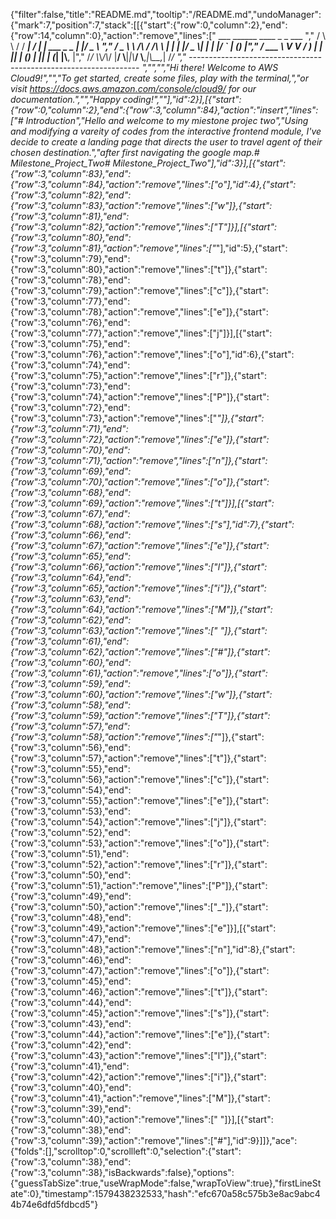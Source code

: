 {"filter":false,"title":"README.md","tooltip":"/README.md","undoManager":{"mark":7,"position":7,"stack":[[{"start":{"row":0,"column":2},"end":{"row":14,"column":0},"action":"remove","lines":["       ___        ______     ____ _                 _  ___  ","        / \\ \\      / / ___|   / ___| | ___  _   _  __| |/ _ \\ ","       / _ \\ \\ /\\ / /\\___ \\  | |   | |/ _ \\| | | |/ _` | (_) |","      / ___ \\ V  V /  ___) | | |___| | (_) | |_| | (_| |\\__, |","     /_/   \\_\\_/\\_/  |____/   \\____|_|\\___/ \\__,_|\\__,_|  /_/ "," ----------------------------------------------------------------- ","","","Hi there! Welcome to AWS Cloud9!","","To get started, create some files, play with the terminal,","or visit https://docs.aws.amazon.com/console/cloud9/ for our documentation.","","Happy coding!",""],"id":2}],[{"start":{"row":0,"column":2},"end":{"row":3,"column":84},"action":"insert","lines":["# Introduction","Hello and welcome to my miestone projec two","Using and modifying a vareity of codes from the interactive frontend module, I've decide to create a landing page that directs the user to travel agent of their chosen destination.","after first navigating the google map.# Milestone_Project_Two# Milestone_Project_Two"],"id":3}],[{"start":{"row":3,"column":83},"end":{"row":3,"column":84},"action":"remove","lines":["o"],"id":4},{"start":{"row":3,"column":82},"end":{"row":3,"column":83},"action":"remove","lines":["w"]},{"start":{"row":3,"column":81},"end":{"row":3,"column":82},"action":"remove","lines":["T"]}],[{"start":{"row":3,"column":80},"end":{"row":3,"column":81},"action":"remove","lines":["_"],"id":5},{"start":{"row":3,"column":79},"end":{"row":3,"column":80},"action":"remove","lines":["t"]},{"start":{"row":3,"column":78},"end":{"row":3,"column":79},"action":"remove","lines":["c"]},{"start":{"row":3,"column":77},"end":{"row":3,"column":78},"action":"remove","lines":["e"]},{"start":{"row":3,"column":76},"end":{"row":3,"column":77},"action":"remove","lines":["j"]}],[{"start":{"row":3,"column":75},"end":{"row":3,"column":76},"action":"remove","lines":["o"],"id":6},{"start":{"row":3,"column":74},"end":{"row":3,"column":75},"action":"remove","lines":["r"]},{"start":{"row":3,"column":73},"end":{"row":3,"column":74},"action":"remove","lines":["P"]},{"start":{"row":3,"column":72},"end":{"row":3,"column":73},"action":"remove","lines":["_"]},{"start":{"row":3,"column":71},"end":{"row":3,"column":72},"action":"remove","lines":["e"]},{"start":{"row":3,"column":70},"end":{"row":3,"column":71},"action":"remove","lines":["n"]},{"start":{"row":3,"column":69},"end":{"row":3,"column":70},"action":"remove","lines":["o"]},{"start":{"row":3,"column":68},"end":{"row":3,"column":69},"action":"remove","lines":["t"]}],[{"start":{"row":3,"column":67},"end":{"row":3,"column":68},"action":"remove","lines":["s"],"id":7},{"start":{"row":3,"column":66},"end":{"row":3,"column":67},"action":"remove","lines":["e"]},{"start":{"row":3,"column":65},"end":{"row":3,"column":66},"action":"remove","lines":["l"]},{"start":{"row":3,"column":64},"end":{"row":3,"column":65},"action":"remove","lines":["i"]},{"start":{"row":3,"column":63},"end":{"row":3,"column":64},"action":"remove","lines":["M"]},{"start":{"row":3,"column":62},"end":{"row":3,"column":63},"action":"remove","lines":[" "]},{"start":{"row":3,"column":61},"end":{"row":3,"column":62},"action":"remove","lines":["#"]},{"start":{"row":3,"column":60},"end":{"row":3,"column":61},"action":"remove","lines":["o"]},{"start":{"row":3,"column":59},"end":{"row":3,"column":60},"action":"remove","lines":["w"]},{"start":{"row":3,"column":58},"end":{"row":3,"column":59},"action":"remove","lines":["T"]},{"start":{"row":3,"column":57},"end":{"row":3,"column":58},"action":"remove","lines":["_"]},{"start":{"row":3,"column":56},"end":{"row":3,"column":57},"action":"remove","lines":["t"]},{"start":{"row":3,"column":55},"end":{"row":3,"column":56},"action":"remove","lines":["c"]},{"start":{"row":3,"column":54},"end":{"row":3,"column":55},"action":"remove","lines":["e"]},{"start":{"row":3,"column":53},"end":{"row":3,"column":54},"action":"remove","lines":["j"]},{"start":{"row":3,"column":52},"end":{"row":3,"column":53},"action":"remove","lines":["o"]},{"start":{"row":3,"column":51},"end":{"row":3,"column":52},"action":"remove","lines":["r"]},{"start":{"row":3,"column":50},"end":{"row":3,"column":51},"action":"remove","lines":["P"]},{"start":{"row":3,"column":49},"end":{"row":3,"column":50},"action":"remove","lines":["_"]},{"start":{"row":3,"column":48},"end":{"row":3,"column":49},"action":"remove","lines":["e"]}],[{"start":{"row":3,"column":47},"end":{"row":3,"column":48},"action":"remove","lines":["n"],"id":8},{"start":{"row":3,"column":46},"end":{"row":3,"column":47},"action":"remove","lines":["o"]},{"start":{"row":3,"column":45},"end":{"row":3,"column":46},"action":"remove","lines":["t"]},{"start":{"row":3,"column":44},"end":{"row":3,"column":45},"action":"remove","lines":["s"]},{"start":{"row":3,"column":43},"end":{"row":3,"column":44},"action":"remove","lines":["e"]},{"start":{"row":3,"column":42},"end":{"row":3,"column":43},"action":"remove","lines":["l"]},{"start":{"row":3,"column":41},"end":{"row":3,"column":42},"action":"remove","lines":["i"]},{"start":{"row":3,"column":40},"end":{"row":3,"column":41},"action":"remove","lines":["M"]},{"start":{"row":3,"column":39},"end":{"row":3,"column":40},"action":"remove","lines":[" "]}],[{"start":{"row":3,"column":38},"end":{"row":3,"column":39},"action":"remove","lines":["#"],"id":9}]]},"ace":{"folds":[],"scrolltop":0,"scrollleft":0,"selection":{"start":{"row":3,"column":38},"end":{"row":3,"column":38},"isBackwards":false},"options":{"guessTabSize":true,"useWrapMode":false,"wrapToView":true},"firstLineState":0},"timestamp":1579438232533,"hash":"efc670a58c575b3e8ac9abc44b74e6dfd5fdbcd5"}